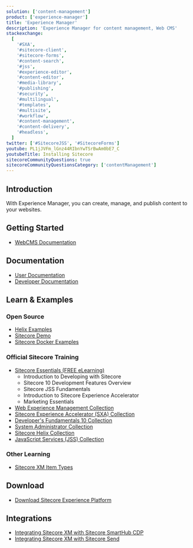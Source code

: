 ```yaml
---
solution: ['content-management']
product: ['experience-manager']
title: 'Experience Manager'
description: 'Experience Manager for content management, Web CMS'
stackexchange:
  [
    '#SXA',
    '#sitecore-client',
    '#sitecore-forms',
    '#content-search',
    '#jss',
    '#experience-editor',
    '#content-editor',
    '#media-library',
    '#publishing',
    '#security',
    '#multilingual',
    '#templates',
    '#multisite',
    '#workflow',
    '#content-management',
    '#content-delivery',
    '#headless',
  ]
twitter: ['#SitecoreJSS', '#SitecoreForms']
youtube: PL1jJVFm_lGnz44RIbnYwTSrBwAm0bE7_C
youtubeTitle: Installing Sitecore
sitecoreCommunityQuestions: true
sitecoreCommunityQuestionsCategory: ['contentManagement']
---
```


## Introduction

With Experience Manager, you can create, manage, and publish content to your websites.

## Getting Started

- [WebCMS Documentation](https://doc.sitecore.com/en/users/101/sitecore-experience-platform/experience-manager.html)

## Documentation

- [User Documentation](https://doc.sitecore.com/en/users/101/sitecore-experience-platform/experience-manager.html)
- [Developer Documentation](https://doc.sitecore.com/xp/en/developers/101/xm/index.html)

## Learn & Examples

### Open Source

- [Helix Examples](https://github.com/Sitecore/Helix.Examples)
- [Sitecore Demo](https://github.com/Sitecore/Sitecore.Demo.Platform)
- [Sitecore Docker Examples](https://github.com/Sitecore/docker-examples)

### Official Sitecore Training

- [Sitecore Essentials (FREE eLearning)](https://learning.sitecore.com/pathway/sitecore-essentials)
  - Introduction to Developing with Sitecore
  - Sitecore 10 Development Features Overview
  - Sitecore JSS Fundamentals
  - Introduction to Sitecore Experience Accelerator
  - Marketing Essentials
- [Web Experience Management Collection](https://learning.sitecore.com/course/updated-web-experience-management-collection)
- [Sitecore Experience Accelerator (SXA) Collection](https://learning.sitecore.com/course/sitecore-experience-accelerator-sxa-collection)
- [Developer's Fundamentals 10 Collection](https://learning.sitecore.com/course/developers-fundamentals-10-collection)
- [System Administrator Collection](https://learning.sitecore.com/course/system-administration-with-sitecore-10-beta)
- [Sitecore Helix Collection](https://learning.sitecore.com/course/sitecore-helix-collection)
- [JavaScript Services (JSS) Collection](https://learning.sitecore.com/course/java-script-services-jss-collection)

### Other Learning

- [Sitecore XM Item Types](/learn/getting-started/sitecore-xm-item-types)

## Download

- [Download Sitecore Experience Platform](/downloads/Sitecore_Experience_Platform)

## Integrations

- [Integrating Sitecore XM with Sitecore SmartHub CDP](/learn/integrations/xm-smarthub-cdp)
- [Integrating Sitecore XM with Sitecore Send](/learn/integrations/send-xm)
